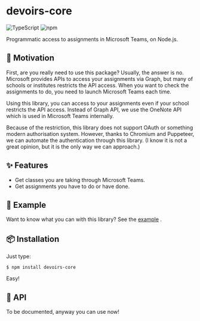 # devoirs-core
![TypeScript](https://github.com/approvers/devoirs-core/workflows/TypeScript/badge.svg)
![npm](https://github.com/approvers/devoirs-core/workflows/npm/badge.svg)

Programmatic access to assignments in Microsoft Teams, on Node.js.

## 🚀 Motivation
First, are you really need to use this package?
Usually, the answer is no.
Microsoft provides APIs to access your assignments via Graph, but many of schools or institutes restricts the API access.
When you want to check the assignments to do, you need to launch Microsoft Teams each time.

Using this library, you can access to your assignments even if your school restricts the API access.
Instead of Graph API, we use the OneNote API which is used in Microsoft Teams internally.

Because of the restriction, this library does not support OAuth or something modern authorisation system.
However, thanks to Chromium and Puppeteer, we can automate the authentication through this library.
(I know it is not a great opinion, but it is the only way we can approach.)

## ✨ Features
- Get classes you are taking through Microsoft Teams.
- Get assignments you have to do or have done.

## 💚 Example
Want to know what you can with this library?
See the [example](./example) .

## 📦 Installation
Just type:

```console
$ npm install devoirs-core
```

Easy!

## 🔌 API
To be documented, anyway you can use now!

